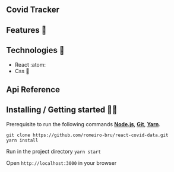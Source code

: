 ## Covid Tracker 

## Features 👾 


## Technologies :mag_right:
* React :atom:
* Css :nail_care:

## Api Reference


## Installing / Getting started 👨‍🏭

Prerequisite to run the following commands <strong>[Node.js](https://nodejs.org/en/download/)</strong>, 
                           <strong>[Git](https://git-scm.com/downloads)</strong>, 
                           <strong>[Yarn](https://yarnpkg.com/)</strong>.
<br>
```
git clone https://github.com/romeiro-bru/react-covid-data.git
yarn install
```

Run in the project directory ```yarn start```

Open ```http://localhost:3000``` in your browser
